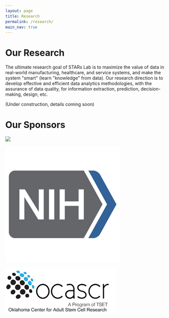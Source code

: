 ```yaml
---
layout: page
title: Research
permalink: /research/
main_nav: true
---
```


# Our Research
The ultimate research goal of STARs Lab is to maximize the value of data in real-world manufacturing, healthcare, and service systems, and make the system "smart" (learn "knowledge" from data). Our research direction is to develop effective and efficient data analytics methodologies, with the assurance of data quality, for information extraction, prediction, decision-making, design, etc. 

(Under construction, details coming soon)


# Our Sponsors

<img src="https://www.nsf.gov/images/logos/NSF_4-Color_bitmap_Logo.png" width="200">

![NIH logo](/assets/NIH_Logo.png "NIH logo")

![OCASCR logo](/assets/OCASCR.png "OCASCR logo")


